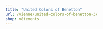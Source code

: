 ```yaml
---
title: "United Colors of Benetton"
url: /vienne/united-colors-of-benetton-3/
shop: vêtements
---
```

